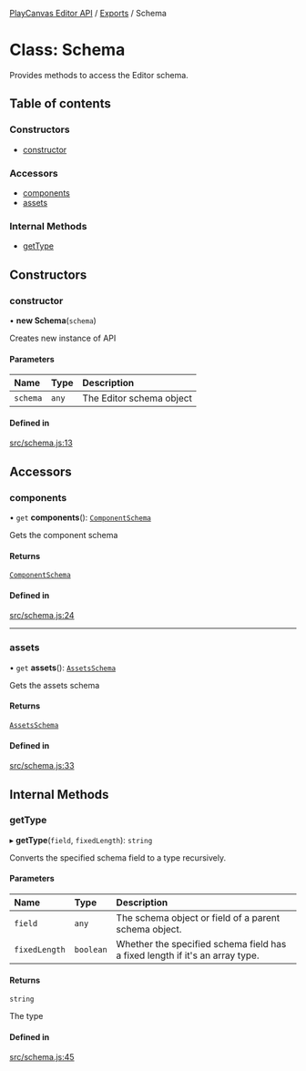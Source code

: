 [PlayCanvas Editor API](../README.md) / [Exports](../modules.md) / Schema

# Class: Schema

Provides methods to access the Editor schema.

## Table of contents

### Constructors

- [constructor](Schema.md#constructor)

### Accessors

- [components](Schema.md#components)
- [assets](Schema.md#assets)

### Internal Methods

- [getType](Schema.md#gettype)

## Constructors

### constructor

• **new Schema**(`schema`)

Creates new instance of API

#### Parameters

| Name | Type | Description |
| :------ | :------ | :------ |
| `schema` | `any` | The Editor schema object |

#### Defined in

[src/schema.js:13](https://github.com/playcanvas/editor-api/blob/ef0d9ab/src/schema.js#L13)

## Accessors

### components

• `get` **components**(): [`ComponentSchema`](ComponentSchema.md)

Gets the component schema

#### Returns

[`ComponentSchema`](ComponentSchema.md)

#### Defined in

[src/schema.js:24](https://github.com/playcanvas/editor-api/blob/ef0d9ab/src/schema.js#L24)

___

### assets

• `get` **assets**(): [`AssetsSchema`](AssetsSchema.md)

Gets the assets schema

#### Returns

[`AssetsSchema`](AssetsSchema.md)

#### Defined in

[src/schema.js:33](https://github.com/playcanvas/editor-api/blob/ef0d9ab/src/schema.js#L33)

## Internal Methods

### getType

▸ **getType**(`field`, `fixedLength`): `string`

Converts the specified schema field to a type recursively.

#### Parameters

| Name | Type | Description |
| :------ | :------ | :------ |
| `field` | `any` | The schema object or field of a parent schema object. |
| `fixedLength` | `boolean` | Whether the specified schema field has a fixed length if it's an array type. |

#### Returns

`string`

The type

#### Defined in

[src/schema.js:45](https://github.com/playcanvas/editor-api/blob/ef0d9ab/src/schema.js#L45)
